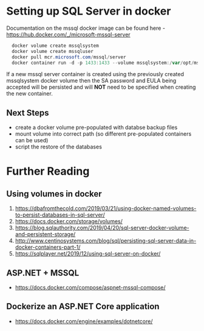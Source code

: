 # Setting up SQL Server in docker

Documentation on the mssql docker image can be found here - <https://hub.docker.com/_/microsoft-mssql-server>

```powershell
  docker volume create mssqlsystem
  docker volume create mssqluser
  docker pull mcr.microsoft.com/mssql/server
  docker container run -d -p 1433:1433 --volume mssqlsystem:/var/opt/mssql --volume mssqluser:/var/opt/sqlserver -e 'ACCEPT_EULA=Y' -e 'SA_PASSWORD=password' --name sqlserver mcr.microsoft.com/mssql/server
```

If a new mssql server container is created using the previously created mssqlsystem docker volume then the SA password and EULA being accepted will be persisted and will **NOT** need to be specified when creating the new container.

## Next Steps
* create a docker volume pre-populated with databse backup files
* mount volume into correct path (so different pre-populated containers can be used)
* script the restore of the databases

# Further Reading
## Using volumes in docker

1. <https://dbafromthecold.com/2019/03/21/using-docker-named-volumes-to-persist-databases-in-sql-server/>
1. <https://docs.docker.com/storage/volumes/>
1. <https://blog.sqlauthority.com/2019/04/20/sql-server-docker-volume-and-persistent-storage/>
1. <http://www.centinosystems.com/blog/sql/persisting-sql-server-data-in-docker-containers-part-1/>
1. <https://sqlplayer.net/2019/12/using-sql-server-on-docker/>

## ASP.NET + MSSQL
* <https://docs.docker.com/compose/aspnet-mssql-compose/>

## Dockerize an ASP.NET Core application
* <https://docs.docker.com/engine/examples/dotnetcore/>

